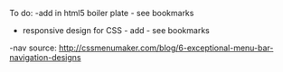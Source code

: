To do:
-add in html5 boiler plate - see bookmarks
- responsive design for CSS - add - see bookmarks

-nav source: http://cssmenumaker.com/blog/6-exceptional-menu-bar-navigation-designs
